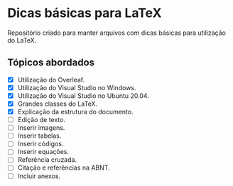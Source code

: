 # Dicas básicas para LaTeX

Repositório criado para manter arquivos com dicas básicas para utilização do LaTeX.

## Tópicos abordados

- [x] Utilização do Overleaf.
- [x] Utilização do Visual Studio no Windows.
- [x] Utilização do Visual Studio no Ubuntu 20.04.
- [x] Grandes classes do LaTeX.
- [x] Explicação da estrutura do documento.
- [ ] Edição de texto.
- [ ] Inserir imagens.
- [ ] Inserir tabelas.
- [ ] Inserir códigos.
- [ ] Inserir equações.
- [ ] Referência cruzada.
- [ ] Citação e referências na ABNT.
- [ ] Incluir anexos.
